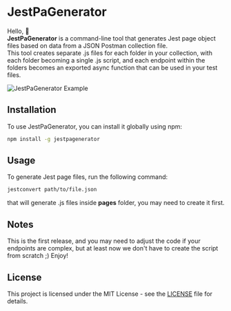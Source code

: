 # JestPaGenerator
Hello, 👋  
**JestPaGenerator** is a command-line tool that generates Jest page object files based on data from a JSON Postman collection file.   
This tool creates separate .js files for each folder in your collection, with each folder becoming a single .js script, and each endpoint within the folders becomes an exported async function that can be used in your test files.

![JestPaGenerator Example](https://i.ibb.co/VLHNC1D/example.png)

## Installation

To use JestPaGenerator, you can install it globally using npm:

```bash
npm install -g jestpagenerator
```

## Usage
To generate Jest page files, run the following command:
```bash
jestconvert path/to/file.json
```
that will generate .js files inside **pages** folder, you may need to create it first.

## Notes
This is the first release, and you may need to adjust the code if your endpoints are complex, but at least now we don't have to create the script from scratch ;) Enjoy!

## License
This project is licensed under the MIT License - see the [LICENSE](LICENSE) file for details.
